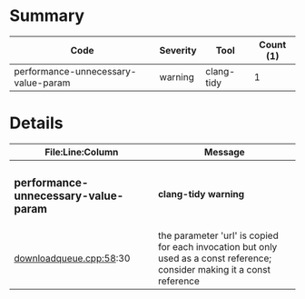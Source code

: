 # Summary
| Code | Severity | Tool | Count (1) |
|---|---|---|---|
| performance-unnecessary-value-param | warning | clang-tidy | 1 |
# Details
| File:Line:Column | Message |
|---|---|
| <h3>performance-unnecessary-value-param</h3> | <h4>clang-tidy warning</h4> |
| [downloadqueue.cpp:58](https://github.com/graphia-app/graphia/blame/master/source/shared/utils/downloadqueue.cpp#L58 "source/shared/utils/downloadqueue.cpp:58"):30 | the parameter 'url' is copied for each invocation but only used as a const reference; consider making it a const reference |

